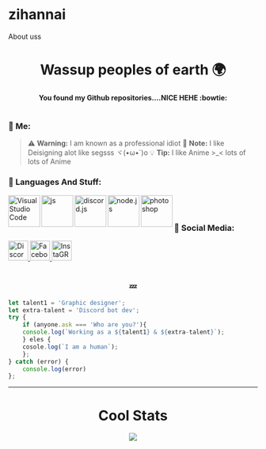 # zihannai
About uss

<!DOCTYPE html>
<html lang="en">
<head>
    <meta charset="UTF-8">
    <meta http-equiv="X-UA-Compatible" content="IE=edge">
    <meta name="viewport" content="width=device-width, initial-scale=1.0">
</head>
<body>

<h1 align="center">Wassup peoples of earth 🌍</h1>

<h4 align="center" script>You found my Github repositories....NICE HEHE :bowtie: </h4>

#
### 🎐 Me:
> :warning: **Warning:** I am known as a professional idiot
> :memo: **Note:** I like Deisigning alot like segsss ヾ(•ω•`)o
> :bulb: **Tip:** I like Anime >_< lots of lots of Anime


### 💾 Languages And Stuff:
<img align="left" alt="Visual Studio Code" width="64px" src="https://i.imgur.com/LwSdAlE.png" />
<img align="left" alt="js" width="64px" src="https://i.imgur.com/3u1wzwE.png" />
<img align="left" alt="discord.js" width="64px" src="https://i.imgur.com/SI1DZf3.png" />
<img align="left" alt="node.js" width="64px" src="https://i.imgur.com/tYLFZBh.png" /> 
<img align="left" alt="photoshop" width="64px" src="https://i.imgur.com/OC1RcS5.jpg" /> <br />

<script src="https://cdn.lordicon.com/pzdvqjsp.js"></script>
<lord-icon
    src="https://cdn.lordicon.com/hnvrjtda.json"
    trigger="hover"
    style="width:250px;height:250px">
</lord-icon>

#
### 📩 Social Media:
<a align="left" href="https://discord.gg/x6bGE6zz5z">
    <img src="https://cdn3.iconfinder.com/data/icons/popular-services-brands-vol-2/512/discord-256.png" alt="Discord" width="40"/>
 </a>
<a align="left" href="https://www.facebook.com/sayeedsabit.zihan">
    <img src="https://cdn2.iconfinder.com/data/icons/social-media-2285/512/1_Facebook_colored_svg_copy-512.png" alt="Facebook" width="40"/>
 </a>
 <a align="left" href="https://www.instagram.com/designervaia/">
    <img src="https://cdn3.iconfinder.com/data/icons/2018-social-media-logotypes/1000/2018_social_media_popular_app_logo_instagram-256.png" alt="InstaGRAAAAAAAAAAAAAAAAAAAAAAAAAAAm" width="40"/>
 </a>
  
<br/>
  
#
<h3 align="center">💤</h3>

```js
let talent1 = 'Graphic designer';
let extra-talent = 'Discord bot dev';
try {
    if (anyone.ask === 'Who are you?'){
	console.log(`Working as a ${talent1} & ${extra-talent}`);
	} eles {
	cosole.log(`I am a human`);
	};
} catch (error) {
    console.log(error)
};
```

---

<h1 align='center'>Cool Stats</h1>

<div align ="center">
<img src="https://metrics.lecoq.io/Towsif12?template=classic&activity=1&isocalendar=1&languages=1&followup=1&isocalendar.duration=half-year&activity.limit=5&activity.days=14&activity.filter=all&config.timezone=Asia%2FDhaka&config.animated=true">
</div>
</body>
</html>
